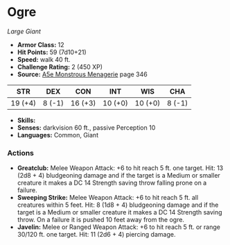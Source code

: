 # Ogre

*Large* *Giant*

- **Armor Class:** 12
- **Hit Points:** 59 (7d10+21)
- **Speed:** walk 40 ft.
- **Challenge Rating:** 2 (450 XP)
- **Source:** [A5e Monstrous Menagerie](https://enpublishingrpg.com/products/level-up-monstrous-menagerie-a5e) page 346

| STR | DEX | CON | INT | WIS | CHA |
| --- | --- | --- | --- | --- | --- |
| 19 (+4) | 8 (-1) | 16 (+3) | 10 (+0) | 10 (+0) | 8 (-1) |

- **Skills:** 
- **Senses:** darkvision 60 ft., passive Perception 10
- **Languages:** Common, Giant

### Actions

- **Greatclub:** Melee Weapon Attack: +6 to hit  reach 5 ft.  one target. Hit: 13 (2d8 + 4) bludgeoning damage  and if the target is a Medium or smaller creature  it makes a DC 14 Strength saving throw  falling prone on a failure.
- **Sweeping Strike:** Melee Weapon Attack: +6 to hit  reach 5 ft.  all creatures within 5 feet. Hit: 8 (1d8 + 4) bludgeoning damage  and if the target is a Medium or smaller creature  it makes a DC 14 Strength saving throw. On a failure  it is pushed 10 feet away from the ogre.
- **Javelin:** Melee or Ranged Weapon Attack: +6 to hit  reach 5 ft. or range 30/120 ft.  one target. Hit: 11 (2d6 + 4) piercing damage.


